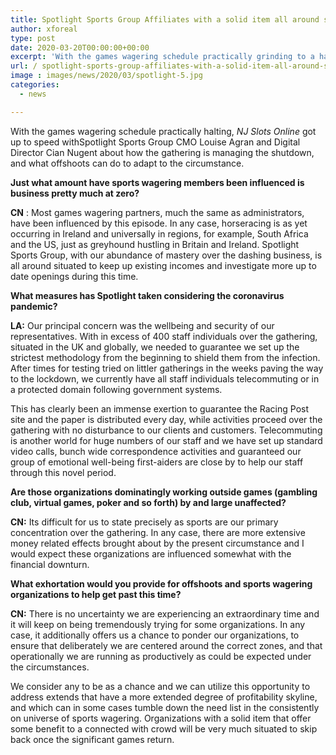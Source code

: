 ```yaml
---
title: Spotlight Sports Group Affiliates with a solid item all around situated to skip back once significant games return
author: xforeal 
type: post
date: 2020-03-20T00:00:00+00:00
excerpt: 'With the games wagering schedule practically grinding to a halt, NJ Slots Online got up to speed withSpotlight Sports Group CMO Louise Agran and Digital Director Cian Nugent about how the gathering is managing the shutdown, and what associates can do to adapt to the situation '
url: / spotlight-sports-group-affiliates-with-a-solid-item-all-around-situated-to-skip-back-once-significant-games-return/
image : images/news/2020/03/spotlight-5.jpg
categories:
  - news

---
```

With the games wagering schedule practically halting, _NJ Slots Online_ got up to speed withSpotlight Sports Group CMO Louise Agran and Digital Director Cian Nugent about how the gathering is managing the shutdown, and what offshoots can do to adapt to the circumstance. 

**Just what amount have sports wagering members been influenced is business pretty much at zero?** 

**CN** : Most games wagering partners, much the same as administrators, have been influenced by this episode. In any case, horseracing is as yet occurring in Ireland and universally in regions, for example, South Africa and the US, just as greyhound hustling in Britain and Ireland. Spotlight Sports Group, with our abundance of mastery over the dashing business, is all around situated to keep up existing incomes and investigate more up to date openings during this time. 

**What measures has Spotlight taken considering the coronavirus pandemic?** 

**LA:** Our principal concern was the wellbeing and security of our representatives. With in excess of 400 staff individuals over the gathering, situated in the UK and globally, we needed to guarantee we set up the strictest methodology from the beginning to shield them from the infection. After times for testing tried on littler gatherings in the weeks paving the way to the lockdown, we currently have all staff individuals telecommuting or in a protected domain following government systems. 

This has clearly been an immense exertion to guarantee the Racing Post site and the paper is distributed every day, while activities proceed over the gathering with no disturbance to our clients and customers. Telecommuting is another world for huge numbers of our staff and we have set up standard video calls, bunch wide correspondence activities and guaranteed our group of emotional well-being first-aiders are close by to help our staff through this novel period. 

**Are those organizations dominatingly working outside games (gambling club, virtual games, poker and so forth) by and large unaffected?** 

**CN:** Its difficult for us to state precisely as sports are our primary concentration over the gathering. In any case, there are more extensive money related effects brought about by the present circumstance and I would expect these organizations are influenced somewhat with the financial downturn. 

**What exhortation would you provide for offshoots and sports wagering organizations to help get past this time?** 

**CN:** There is no uncertainty we are experiencing an extraordinary time and it will keep on being tremendously trying for some organizations. In any case, it additionally offers us a chance to ponder our organizations, to ensure that deliberately we are centered around the correct zones, and that operationally we are running as productively as could be expected under the circumstances. 

We consider any to be as a chance and we can utilize this opportunity to address extends that have a more extended degree of profitability skyline, and which can in some cases tumble down the need list in the consistently on universe of sports wagering. Organizations with a solid item that offer some benefit to a connected with crowd will be very much situated to skip back once the significant games return.